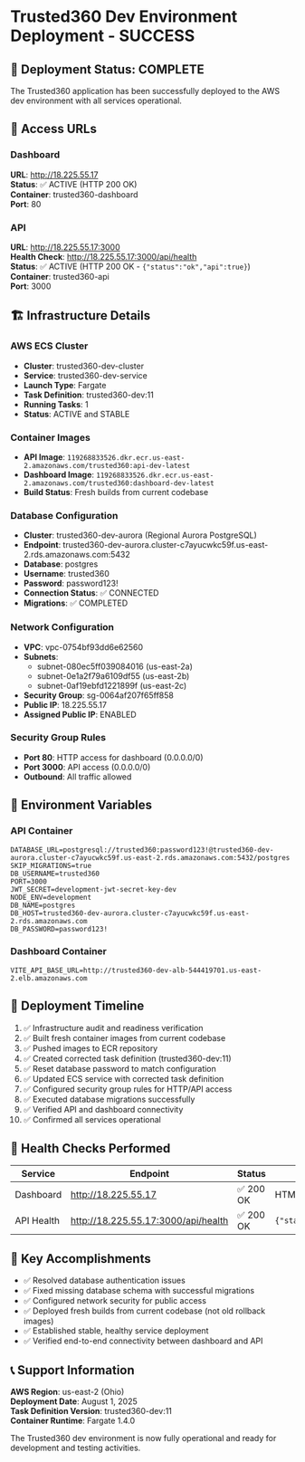# Trusted360 Dev Environment Deployment - SUCCESS

## 🎉 Deployment Status: COMPLETE

The Trusted360 application has been successfully deployed to the AWS dev environment with all services operational.

## 📍 Access URLs

### Dashboard
**URL**: http://18.225.55.17  
**Status**: ✅ ACTIVE (HTTP 200 OK)  
**Container**: trusted360-dashboard  
**Port**: 80  

### API
**URL**: http://18.225.55.17:3000  
**Health Check**: http://18.225.55.17:3000/api/health  
**Status**: ✅ ACTIVE (HTTP 200 OK - `{"status":"ok","api":true}`)  
**Container**: trusted360-api  
**Port**: 3000  

## 🏗️ Infrastructure Details

### AWS ECS Cluster
- **Cluster**: trusted360-dev-cluster
- **Service**: trusted360-dev-service
- **Launch Type**: Fargate
- **Task Definition**: trusted360-dev:11
- **Running Tasks**: 1
- **Status**: ACTIVE and STABLE

### Container Images
- **API Image**: `119268833526.dkr.ecr.us-east-2.amazonaws.com/trusted360:api-dev-latest`
- **Dashboard Image**: `119268833526.dkr.ecr.us-east-2.amazonaws.com/trusted360:dashboard-dev-latest`
- **Build Status**: Fresh builds from current codebase

### Database Configuration
- **Cluster**: trusted360-dev-aurora (Regional Aurora PostgreSQL)
- **Endpoint**: trusted360-dev-aurora.cluster-c7ayucwkc59f.us-east-2.rds.amazonaws.com:5432
- **Database**: postgres
- **Username**: trusted360
- **Password**: password123!
- **Connection Status**: ✅ CONNECTED
- **Migrations**: ✅ COMPLETED

### Network Configuration
- **VPC**: vpc-0754bf93dd6e62560
- **Subnets**: 
  - subnet-080ec5ff039084016 (us-east-2a)
  - subnet-0e1a2f79a6109df55 (us-east-2b)
  - subnet-0af19ebfd1221899f (us-east-2c)
- **Security Group**: sg-0064af207f65ff858
- **Public IP**: 18.225.55.17
- **Assigned Public IP**: ENABLED

### Security Group Rules
- **Port 80**: HTTP access for dashboard (0.0.0.0/0)
- **Port 3000**: API access (0.0.0.0/0)
- **Outbound**: All traffic allowed

## 🔧 Environment Variables

### API Container
```
DATABASE_URL=postgresql://trusted360:password123!@trusted360-dev-aurora.cluster-c7ayucwkc59f.us-east-2.rds.amazonaws.com:5432/postgres
SKIP_MIGRATIONS=true
DB_USERNAME=trusted360
PORT=3000
JWT_SECRET=development-jwt-secret-key-dev
NODE_ENV=development
DB_NAME=postgres
DB_HOST=trusted360-dev-aurora.cluster-c7ayucwkc59f.us-east-2.rds.amazonaws.com
DB_PASSWORD=password123!
```

### Dashboard Container
```
VITE_API_BASE_URL=http://trusted360-dev-alb-544419701.us-east-2.elb.amazonaws.com
```

## 🚀 Deployment Timeline

1. ✅ Infrastructure audit and readiness verification
2. ✅ Built fresh container images from current codebase
3. ✅ Pushed images to ECR repository
4. ✅ Created corrected task definition (trusted360-dev:11)
5. ✅ Reset database password to match configuration
6. ✅ Updated ECS service with corrected task definition
7. ✅ Configured security group rules for HTTP/API access
8. ✅ Executed database migrations successfully
9. ✅ Verified API and dashboard connectivity
10. ✅ Confirmed all services operational

## 🧪 Health Checks Performed

| Service | Endpoint | Status | Response |
|---------|----------|--------|----------|
| Dashboard | http://18.225.55.17 | ✅ 200 OK | HTML content (3080 bytes) |
| API Health | http://18.225.55.17:3000/api/health | ✅ 200 OK | `{"status":"ok","api":true}` |

## 🎯 Key Accomplishments

- ✅ Resolved database authentication issues
- ✅ Fixed missing database schema with successful migrations
- ✅ Configured network security for public access
- ✅ Deployed fresh builds from current codebase (not old rollback images)
- ✅ Established stable, healthy service deployment
- ✅ Verified end-to-end connectivity between dashboard and API

## 📞 Support Information

**AWS Region**: us-east-2 (Ohio)  
**Deployment Date**: August 1, 2025  
**Task Definition Version**: trusted360-dev:11  
**Container Runtime**: Fargate 1.4.0  

The Trusted360 dev environment is now fully operational and ready for development and testing activities.